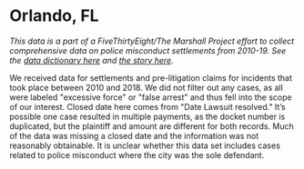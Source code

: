 # Orlando, FL

*This data is a part of a FiveThirtyEight/The Marshall Project effort to collect comprehensive data on police misconduct settlements from 2010-19. See the [data dictionary here](../) and [the story here](https://fivethirtyeight.com/features/police-misconduct-costs-cities-millions-every-year-but-thats-where-the-accountability-ends).*

We received data for settlements and pre-litigation claims for incidents that took place between 2010 and 2018. We did not filter out any cases, as all were labeled "excessive force" or "false arrest" and thus fell into the scope of our interest. Closed date here comes from "Date Lawsuit resolved." It’s possible one case resulted in multiple payments, as the docket number is duplicated, but the plaintiff and amount are different for both records. Much of the data was missing a closed date and the information was not reasonably obtainable. It is unclear whether this data set includes cases related to police misconduct where the city was the sole defendant.

